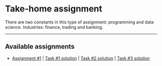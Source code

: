 # Take-home assignment
There are two constants in this type of assignment: programming and data science. Industries: finance, trading and banking.
***

## Available assignments
- [Assignment #1](https://github.com/kyaiooiayk/ML-AI-DS-for-Finance/blob/main/take_home_assignment/1.zip) | [Task #1 solution](https://github.com/kyaiooiayk/SQL-Notes/blob/main/LeetCode/files/181%20-%20Employees%20Earning%20More%20Than%20Their%20Managers.md) | [Task #2 solution](https://github.com/kyaiooiayk/Python-Programming/blob/main/tutorials/Algorithms/tutorials/GitHub_MD_rendering/Dijkstra%E2%80%99s%20algorithm%20for%20finding%20minimum%20distance%20path.ipynb) | [Task #3 solution](https://github.com/kyaiooiayk/NLP-Natural-Language-Processing-Notes/blob/main/tutorials/Topics%20analysis%20of%20company%20earning%20calls.ipynb)

